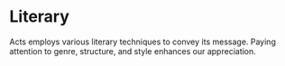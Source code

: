 # Literary

Acts employs various literary techniques to convey its message. Paying attention to genre, structure, and style enhances our appreciation.

